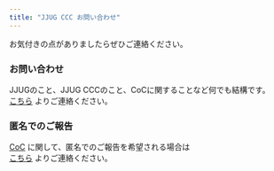 ```yaml
---
title: "JJUG CCC お問い合わせ"
---
```


お気付きの点がありましたらぜひご連絡ください。

### お問い合わせ
JJUGのこと、JJUG CCCのこと、CoCに関することなど何でも結構です。  
[こちら](https://jjug.doorkeeper.jp/contact/new) よりご連絡ください。

### 匿名でのご報告
[CoC](https://ccc2020fall.java-users.jp) に関して、匿名でのご報告を希望される場合は  
[こちら](https://docs.google.com/forms/d/e/1FAIpQLSceWm0xbNJe4ddKXr5UO90Gz5pOnrmQ1t8ilFa2vTIcySC8Rg/viewform?usp=sf_link) よりご連絡ください。